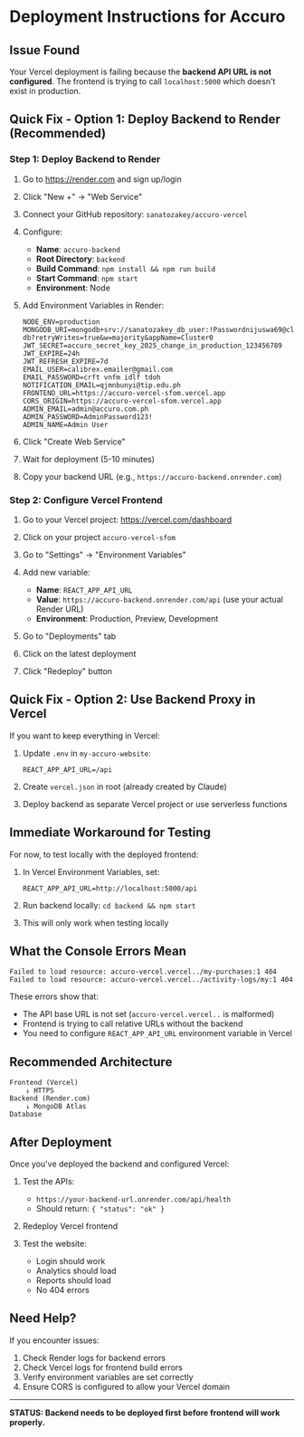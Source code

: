 # Deployment Instructions for Accuro

## Issue Found
Your Vercel deployment is failing because the **backend API URL is not configured**. The frontend is trying to call `localhost:5000` which doesn't exist in production.

## Quick Fix - Option 1: Deploy Backend to Render (Recommended)

### Step 1: Deploy Backend to Render
1. Go to https://render.com and sign up/login
2. Click "New +" → "Web Service"
3. Connect your GitHub repository: `sanatozakey/accuro-vercel`
4. Configure:
   - **Name**: `accuro-backend`
   - **Root Directory**: `backend`
   - **Build Command**: `npm install && npm run build`
   - **Start Command**: `npm start`
   - **Environment**: Node

5. Add Environment Variables in Render:
   ```
   NODE_ENV=production
   MONGODB_URI=mongodb+srv://sanatozakey_db_user:!Passwordnijuswa69@cluster0.pqufhol.mongodb.net/accuro-db?retryWrites=true&w=majority&appName=Cluster0
   JWT_SECRET=accuro_secret_key_2025_change_in_production_123456789
   JWT_EXPIRE=24h
   JWT_REFRESH_EXPIRE=7d
   EMAIL_USER=calibrex.emailer@gmail.com
   EMAIL_PASSWORD=crft vnfm idlf tdoh
   NOTIFICATION_EMAIL=qjmnbunyi@tip.edu.ph
   FRONTEND_URL=https://accuro-vercel-sfom.vercel.app
   CORS_ORIGIN=https://accuro-vercel-sfom.vercel.app
   ADMIN_EMAIL=admin@accuro.com.ph
   ADMIN_PASSWORD=AdminPassword123!
   ADMIN_NAME=Admin User
   ```

6. Click "Create Web Service"
7. Wait for deployment (5-10 minutes)
8. Copy your backend URL (e.g., `https://accuro-backend.onrender.com`)

### Step 2: Configure Vercel Frontend
1. Go to your Vercel project: https://vercel.com/dashboard
2. Click on your project `accuro-vercel-sfom`
3. Go to "Settings" → "Environment Variables"
4. Add new variable:
   - **Name**: `REACT_APP_API_URL`
   - **Value**: `https://accuro-backend.onrender.com/api` (use your actual Render URL)
   - **Environment**: Production, Preview, Development

5. Go to "Deployments" tab
6. Click on the latest deployment
7. Click "Redeploy" button

## Quick Fix - Option 2: Use Backend Proxy in Vercel

If you want to keep everything in Vercel:

1. Update `.env` in `my-accuro-website`:
   ```
   REACT_APP_API_URL=/api
   ```

2. Create `vercel.json` in root (already created by Claude)

3. Deploy backend as separate Vercel project or use serverless functions

## Immediate Workaround for Testing

For now, to test locally with the deployed frontend:

1. In Vercel Environment Variables, set:
   ```
   REACT_APP_API_URL=http://localhost:5000/api
   ```

2. Run backend locally: `cd backend && npm start`

3. This will only work when testing locally

## What the Console Errors Mean

```
Failed to load resource: accuro-vercel.vercel../my-purchases:1 404
Failed to load resource: accuro-vercel.vercel../activity-logs/my:1 404
```

These errors show that:
- The API base URL is not set (`accuro-vercel.vercel..` is malformed)
- Frontend is trying to call relative URLs without the backend
- You need to configure `REACT_APP_API_URL` environment variable in Vercel

## Recommended Architecture

```
Frontend (Vercel)
    ↓ HTTPS
Backend (Render.com)
    ↓ MongoDB Atlas
Database
```

## After Deployment

Once you've deployed the backend and configured Vercel:

1. Test the APIs:
   - `https://your-backend-url.onrender.com/api/health`
   - Should return: `{ "status": "ok" }`

2. Redeploy Vercel frontend

3. Test the website:
   - Login should work
   - Analytics should load
   - Reports should load
   - No 404 errors

## Need Help?

If you encounter issues:
1. Check Render logs for backend errors
2. Check Vercel logs for frontend build errors
3. Verify environment variables are set correctly
4. Ensure CORS is configured to allow your Vercel domain

---

**STATUS: Backend needs to be deployed first before frontend will work properly.**
